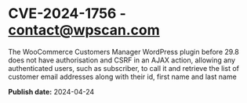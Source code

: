 # CVE-2024-1756 - contact@wpscan.com

The WooCommerce Customers Manager WordPress plugin before 29.8 does not have authorisation and CSRF in an AJAX action, allowing any authenticated users, such as subscriber, to call it and retrieve the list of customer email addresses along with their id, first name and last name

**Publish date:** 2024-04-24
